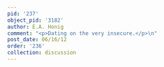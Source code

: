 ```yaml
---
pid: '237'
object_pid: '3182'
author: E.A. Honig
comment: "<p>Dating on the very insecure.</p>\n"
post_date: 06/16/12
order: '236'
collection: discussion
---
```

